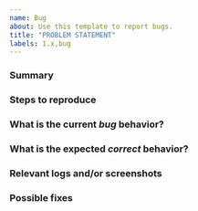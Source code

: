 ```yaml
---
name: Bug
about: Use this template to report bugs.
title: "PROBLEM STATEMENT"
labels: 1.x,bug
---
```


<!---
Please read this!

Before opening a new issue, make sure to search for keywords in the issues
filtered by the "regression" or "type::bug" label:

- https://github.com/dxpr/analyze/issues?q=is%3Aopen+is%3Aissue+label%3Abug

and verify the issue you're about to submit isn't a duplicate.
--->

### Summary

<!-- Summarize the bug encountered concisely. -->

### Steps to reproduce

<!-- Describe how one can reproduce the issue - this is very important.
Please use an ordered list. -->

### What is the current _bug_ behavior?

<!-- Describe what actually happens. -->

### What is the expected _correct_ behavior?

<!-- Describe what you should see instead. -->

### Relevant logs and/or screenshots

<!-- Paste any relevant logs - please use code blocks (```) to format
console output, logs, and code as it's tough to read otherwise. -->

### Possible fixes

<!-- If you can, link to the line of code that might be responsible for
the problem. -->

